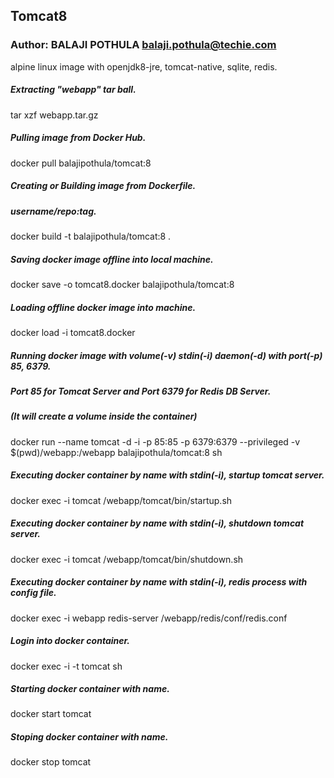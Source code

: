## Tomcat8
### Author: BALAJI POTHULA <balaji.pothula@techie.com>

alpine linux image with openjdk8-jre, tomcat-native, sqlite, redis.

##### Extracting "webapp" tar ball.
tar xzf webapp.tar.gz

##### Pulling image from Docker Hub.
docker pull balajipothula/tomcat:8

##### Creating or Building image from Dockerfile.
##### username/repo:tag.
docker build -t balajipothula/tomcat:8 .

##### Saving docker image offline into local machine.
docker save -o tomcat8.docker balajipothula/tomcat:8

##### Loading offline docker image into machine.
docker load -i tomcat8.docker

##### Running docker image with volume(-v) stdin(-i) daemon(-d) with port(-p) 85, 6379.
##### Port 85 for Tomcat Server and Port 6379 for Redis DB Server.
##### (It will create a volume inside the container)
docker run --name tomcat -d -i -p 85:85 -p 6379:6379 --privileged -v $(pwd)/webapp:/webapp balajipothula/tomcat:8 sh

##### Executing docker container by name with stdin(-i), startup  tomcat server.
docker exec -i tomcat /webapp/tomcat/bin/startup.sh

##### Executing docker container by name with stdin(-i), shutdown tomcat server.
docker exec -i tomcat /webapp/tomcat/bin/shutdown.sh

##### Executing docker container by name with stdin(-i), redis process with config file. 
docker exec -i webapp redis-server /webapp/redis/conf/redis.conf

##### Login into docker container.
docker exec -i -t tomcat sh

##### Starting docker container with name.
docker start tomcat

##### Stoping  docker container with name.
docker stop tomcat
